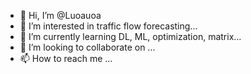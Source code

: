 - 👋 Hi, I’m @Luoauoa
- 👀 I’m interested in traffic flow forecasting...
- 🌱 I’m currently learning DL, ML, optimization, matrix...
- 💞️ I’m looking to collaborate on ...
- 📫 How to reach me ...

<!---
Luoauoa/Luoauoa is a ✨ special ✨ repository because its `README.md` (this file) appears on your GitHub profile.
You can click the Preview link to take a look at your changes.
--->

